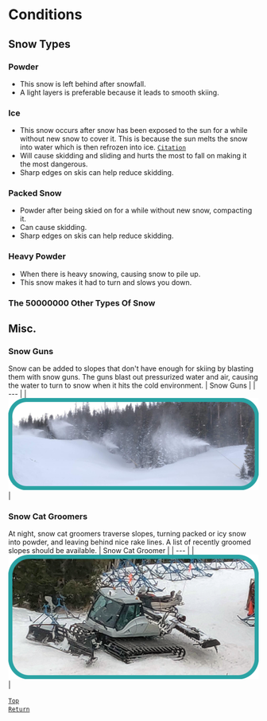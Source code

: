 # Conditions
## Snow Types
### Powder
* This snow is left behind after snowfall.
* A light layers is preferable because it leads to smooth skiing.
### Ice
* This snow occurs after snow has been exposed to the sun for a while without new snow to cover it. This is because the sun melts the snow into water which is then refrozen into ice. [`Citation`](https://answers.yahoo.com/question/index?qid=20090131102520AAHFqrW) 
* Will cause skidding and sliding and hurts the most to fall on making it the most dangerous.
* Sharp edges on skis can help reduce skidding.
### Packed Snow
* Powder after being skied on for a while without new snow, compacting it. 
* Can cause skidding.
* Sharp edges on skis can help reduce skidding.
### Heavy Powder
* When there is heavy snowing, causing snow to pile up.
* This snow makes it had to turn and slows you down.
### The 50000000 Other Types Of Snow

## Misc.
### Snow Guns
Snow can be added to slopes that don't have enough for skiing by blasting them with snow guns. The guns blast out pressurized water and air, causing the water to turn to snow when it hits the cold environment.
| Snow Guns |
| --- |
| <img src="../Images/SnowGuns.png" alt="SnowGuns" width="600"/> |

### Snow Cat Groomers
At night, snow cat groomers traverse slopes, turning packed or icy snow into powder, and leaving behind nice rake lines. A list of recently groomed slopes should be available.
| Snow Cat Groomer |
| --- |
| <img src="../Images/SnowCatGroomer.png" alt="SnowCatGroomer" width="600"/> |

[`Top`](#conditions)  
[`Return`](../README.md#floridian-guide-to-skiing)